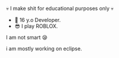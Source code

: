 💀 I make shit for educational purposes only 💀

- 👀 16 y.o Developer.
- 😎 I play ROBLOX.

I am not smart 😪

i am mostly working on eclipse.


<!---
RiaxGX/RiaxGX is a ✨ special ✨ repository because its `README.md` (this file) appears on your GitHub profile.
You can click the Preview link to take a look at your changes.
--->
